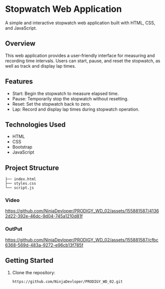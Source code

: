 # Stopwatch Web Application

A simple and interactive stopwatch web application built with HTML, CSS, and JavaScript.

## Overview

This web application provides a user-friendly interface for measuring and recording time intervals. Users can start, pause, and reset the stopwatch, as well as track and display lap times.

## Features

- Start: Begin the stopwatch to measure elapsed time.
- Pause: Temporarily stop the stopwatch without resetting.
- Reset: Set the stopwatch back to zero.
- Lap: Record and display lap times during stopwatch operation.

## Technologies Used

- HTML
- CSS
- Bootstrap
- JavaScript

## Project Structure

```plaintext
├── index.html
├── styles.css
└── script.js
```

### Video


https://github.com/NinjaDevloper/PRODIGY_WD_02/assets/155881587/41362d22-392e-46dc-9d04-745a1210d81f

### OutPut


https://github.com/NinjaDevloper/PRODIGY_WD_02/assets/155881587/cfbc6368-569d-483a-9272-e96cb13f785f




## Getting Started

1. Clone the repository:

   ```bash
   https://github.com/NinjaDevloper/PRODIGY_WD_02.git
